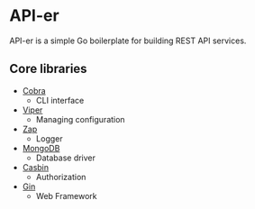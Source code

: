 # API-er

API-er is a simple Go boilerplate for building REST API services.

## Core libraries
 - [Cobra](https://github.com/spf13/cobra)
   - CLI interface
 - [Viper](https://github.com/spf13/viper)
   - Managing configuration
 - [Zap](https://github.com/uber-go/zap)
   - Logger
 - [MongoDB](https://go.mongodb.org/mongo-driver)
   - Database driver 
 - [Casbin](https://github.com/casbin/casbin)
   - Authorization
 - [Gin](https://github.com/gin-gonic/gin)
   - Web Framework